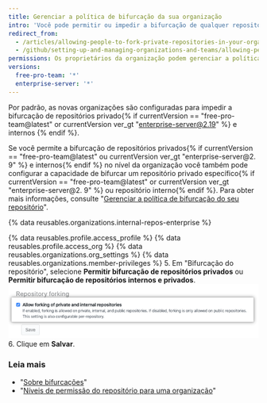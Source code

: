```yaml
---
title: Gerenciar a política de bifurcação da sua organização
intro: 'Você pode permitir ou impedir a bifurcação de qualquer repositórios privado{% if currentVersion == "free-pro-team@latest" or currentVersion ver_gt "enterprise-server@2. 9" %} e{% endif %} e internos pertencentes à sua organização.'
redirect_from:
  - /articles/allowing-people-to-fork-private-repositories-in-your-organization
  - /github/setting-up-and-managing-organizations-and-teams/allowing-people-to-fork-private-repositories-in-your-organization
permissions: Os proprietários da organização podem gerenciar a política de bifurcação de uma organização.
versions:
  free-pro-team: '*'
  enterprise-server: '*'
---
```


Por padrão, as novas organizações são configuradas para impedir a bifurcação de repositórios privado{% if currentVersion == "free-pro-team@latest" or currentVersion ver_gt "enterprise-server@2.19" %} e internos {% endif %}.

Se você permite a bifurcação de repositórios privados{% if currentVersion == "free-pro-team@latest" ou currentVersion ver_gt "enterprise-server@2. 9" %} e internos{% endif %} no nível da organização você também pode configurar a capacidade de bifurcar um repositório privado específico{% if currentVersion == "free-pro-team@latest" or currentVersion ver_gt "enterprise-server@2. 9" %} ou repositório interno{% endif %}. Para obter mais informações, consulte "[Gerenciar a política de bifurcação do seu repositório](/github/administering-a-repository/managing-the-forking-policy-for-your-repository)".

{% data reusables.organizations.internal-repos-enterprise %}

{% data reusables.profile.access_profile %}
{% data reusables.profile.access_org %}
{% data reusables.organizations.org_settings %}
{% data reusables.organizations.member-privileges %}
5. Em "Bifurcação do repositório", selecione **Permitir bifurcação de repositórios privados** ou **Permitir bifurcação de repositórios internos e privados**. ![Caixa de seleção para permitir ou proibir a bifurcação na organização](/assets/images/help/repository/allow-disable-forking-organization.png)
6. Clique em **Salvar**.

### Leia mais

- "[Sobre bifurcações](/articles/about-forks)"
- "[Níveis de permissão do repositório para uma organização](/articles/repository-permission-levels-for-an-organization)"
